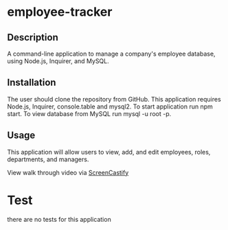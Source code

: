 # employee-tracker

## Description 
A command-line application to manage a company's employee database, using Node.js, Inquirer, and MySQL.

## Installation
The user should clone the repository from GitHub. This application requires Node.js, Inquirer, console.table and mysql2. To start application run npm start. To view database from MySQL run mysql -u root -p.

## Usage 
This application will allow users to view, add, and edit employees, roles, departments, and managers.

View walk through video via [ScreenCastify](https://drive.google.com/file/d/1H9IhkMGUdTtu09nciahzgSV5h97OOWYh/view)

# Test 
there are no tests for this application
